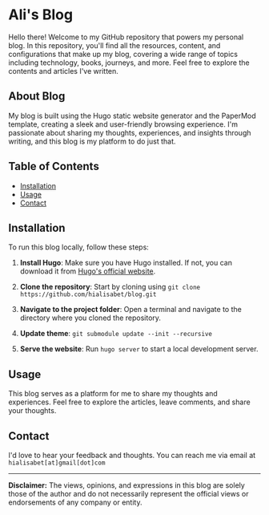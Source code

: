 # Ali's Blog

Hello there! Welcome to my GitHub repository that powers my personal blog. In this repository, you'll find all the resources, content, and configurations that make up my blog, covering a wide range of topics including technology, books, journeys, and more. Feel free to explore the contents and articles I've written.

## About Blog

My blog is built using the Hugo static website generator and the PaperMod template, creating a sleek and user-friendly browsing experience. I'm passionate about sharing my thoughts, experiences, and insights through writing, and this blog is my platform to do just that.

## Table of Contents

- [Installation](#installation)
- [Usage](#usage)
- [Contact](#contact)

## Installation

To run this blog locally, follow these steps:

1. **Install Hugo**: Make sure you have Hugo installed. If not, you can download it from [Hugo's official website](https://gohugo.io/getting-started/installing/).

2. **Clone the repository**: Start by cloning using `git clone https://github.com/hialisabet/blog.git`

4. **Navigate to the project folder**: Open a terminal and navigate to the directory where you cloned the repository.

5. **Update theme**: `git submodule update --init --recursive`

6. **Serve the website**: Run `hugo server` to start a local development server.

## Usage

This blog serves as a platform for me to share my thoughts and experiences. Feel free to explore the articles, leave comments, and share your thoughts.

## Contact

I'd love to hear your feedback and thoughts. You can reach me via email at `hialisabet[at]gmail[dot]com`

---

**Disclaimer:** The views, opinions, and expressions in this blog are solely those of the author and do not necessarily represent the official views or endorsements of any company or entity.